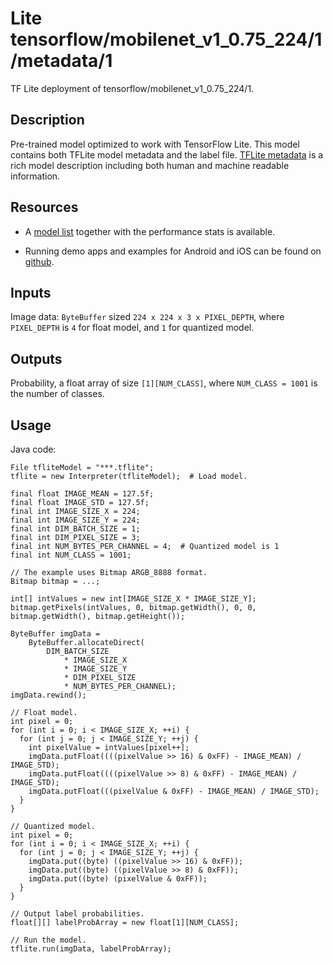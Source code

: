 # Lite tensorflow/mobilenet_v1_0.75_224/1/metadata/1
TF Lite deployment of tensorflow/mobilenet_v1_0.75_224/1.

<!-- asset-path: legacy -->
<!-- parent-model: tensorflow/mobilenet_v1_0.75_224/1 -->

## Description
Pre-trained model optimized to work with TensorFlow Lite.
This model contains both TFLite model metadata and the label file.
[TFLite metadata](https://www.tensorflow.org/lite/convert/metadata) is a rich
model description including both human and machine readable information.

## Resources

-   A [model list](https://www.tensorflow.org/lite/models/image_classification/overview)
    together with the performance stats is available.

-   Running demo apps and examples for Android and iOS can be found on
    [github](https://github.com/tensorflow/examples/blob/master/lite/examples/image_classification).

## Inputs

Image data: `ByteBuffer` sized `224 x 224 x 3 x PIXEL_DEPTH`, where
`PIXEL_DEPTH` is `4` for float model, and `1` for quantized model.

## Outputs

Probability, a float array of size `[1][NUM_CLASS]`, where `NUM_CLASS = 1001` is
the number of classes.

## Usage

Java code:

```
File tfliteModel = "***.tflite";
tflite = new Interpreter(tfliteModel);  # Load model.

final float IMAGE_MEAN = 127.5f;
final float IMAGE_STD = 127.5f;
final int IMAGE_SIZE_X = 224;
final int IMAGE_SIZE_Y = 224;
final int DIM_BATCH_SIZE = 1;
final int DIM_PIXEL_SIZE = 3;
final int NUM_BYTES_PER_CHANNEL = 4;  # Quantized model is 1
final int NUM_CLASS = 1001;

// The example uses Bitmap ARGB_8888 format.
Bitmap bitmap = ...;

int[] intValues = new int[IMAGE_SIZE_X * IMAGE_SIZE_Y];
bitmap.getPixels(intValues, 0, bitmap.getWidth(), 0, 0, bitmap.getWidth(), bitmap.getHeight());

ByteBuffer imgData =
    ByteBuffer.allocateDirect(
        DIM_BATCH_SIZE
            * IMAGE_SIZE_X
            * IMAGE_SIZE_Y
            * DIM_PIXEL_SIZE
            * NUM_BYTES_PER_CHANNEL);
imgData.rewind();

// Float model.
int pixel = 0;
for (int i = 0; i < IMAGE_SIZE_X; ++i) {
  for (int j = 0; j < IMAGE_SIZE_Y; ++j) {
    int pixelValue = intValues[pixel++];
    imgData.putFloat((((pixelValue >> 16) & 0xFF) - IMAGE_MEAN) / IMAGE_STD);
    imgData.putFloat((((pixelValue >> 8) & 0xFF) - IMAGE_MEAN) / IMAGE_STD);
    imgData.putFloat(((pixelValue & 0xFF) - IMAGE_MEAN) / IMAGE_STD);
  }
}

// Quantized model.
int pixel = 0;
for (int i = 0; i < IMAGE_SIZE_X; ++i) {
  for (int j = 0; j < IMAGE_SIZE_Y; ++j) {
    imgData.put((byte) ((pixelValue >> 16) & 0xFF));
    imgData.put((byte) ((pixelValue >> 8) & 0xFF));
    imgData.put((byte) (pixelValue & 0xFF));
  }
}

// Output label probabilities.
float[][] labelProbArray = new float[1][NUM_CLASS];

// Run the model.
tflite.run(imgData, labelProbArray);
```

